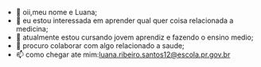 - 👋 oii,meu nome e Luana;
- 👀 eu estou interessada em aprender qual quer coisa relacionada a medicina;
- 🌱 atualmente estou cursando jovem aprendiz e fazendo o ensino medio;
- 💞️ procuro colaborar com algo relacionado a saude;
- 📫 como chegar ate mim:luana.ribeiro.santos12@escola.pr.gov.br


